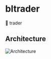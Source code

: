 # bltrader

🤗 trader

## Architecture

![Architecture](https://s2.loli.net/2022/03/06/Yg7Qrqt1uKpNJG4.png)
